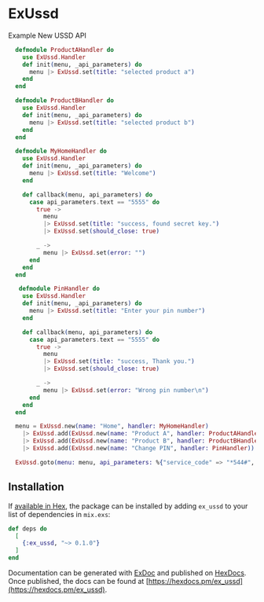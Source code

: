 # ExUssd

Example New USSD API

```elixir
  defmodule ProductAHandler do
    use ExUssd.Handler
    def init(menu, _api_parameters) do
      menu |> ExUssd.set(title: "selected product a")
    end
  end

  defmodule ProductBHandler do
    use ExUssd.Handler
    def init(menu, _api_parameters) do
      menu |> ExUssd.set(title: "selected product b")
    end
  end

  defmodule MyHomeHandler do
    use ExUssd.Handler
    def init(menu, _api_parameters) do
      menu |> ExUssd.set(title: "Welcome")
    end

    def callback(menu, api_parameters) do
      case api_parameters.text == "5555" do
        true ->
          menu
          |> ExUssd.set(title: "success, found secret key.")
          |> ExUssd.set(should_close: true)

        _ ->
          menu |> ExUssd.set(error: "")
      end
    end
  end

   defmodule PinHandler do
    use ExUssd.Handler
    def init(menu, _api_parameters) do
      menu |> ExUssd.set(title: "Enter your pin number")
    end

    def callback(menu, api_parameters) do
      case api_parameters.text == "5555" do
        true ->
          menu
          |> ExUssd.set(title: "success, Thank you.")
          |> ExUssd.set(should_close: true)

        _ ->
          menu |> ExUssd.set(error: "Wrong pin number\n")
      end
    end
  end

  menu = ExUssd.new(name: "Home", handler: MyHomeHandler)
    |> ExUssd.add(ExUssd.new(name: "Product A", handler: ProductAHandler))
    |> ExUssd.add(ExUssd.new(name: "Product B", handler: ProductBHandler))
    |> ExUssd.add(ExUssd.new(name: "Change PIN", handler: PinHandler))

  ExUssd.goto(menu: menu, api_parameters: %{"service_code" => "*544#", "session_id" => "session_01", "text" => "*544#"})
```

## Installation

If [available in Hex](https://hex.pm/docs/publish), the package can be installed
by adding `ex_ussd` to your list of dependencies in `mix.exs`:

```elixir
def deps do
  [
    {:ex_ussd, "~> 0.1.0"}
  ]
end
```

Documentation can be generated with [ExDoc](https://github.com/elixir-lang/ex_doc)
and published on [HexDocs](https://hexdocs.pm). Once published, the docs can
be found at [https://hexdocs.pm/ex_ussd](https://hexdocs.pm/ex_ussd).

